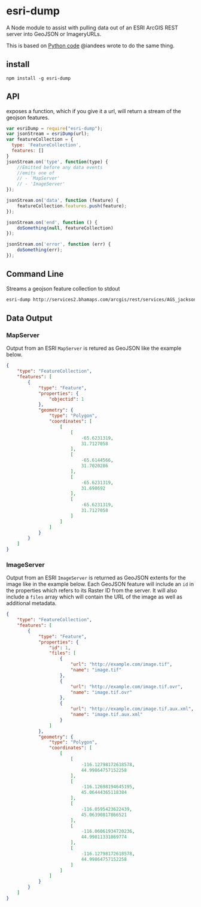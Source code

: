 esri-dump
=========

A Node module to assist with pulling data out of an ESRI ArcGIS REST server into GeoJSON or ImageryURLs.

This is based on [Python code](http://github.com/iandees/esri-dump) @iandees wrote to do the same thing.

## install

    npm install -g esri-dump

## API

exposes a function, which if you give it a url, will return a stream of the geojson features.

```js
var esriDump = require("esri-dump");
var jsonStream = esriDump(url);
var featureCollection = {
  type: 'FeatureCollection',
  features: []
}
jsonStream.on('type', function(type) {
    //Emitted before any data events
    //emits one of
    // - `MapServer'
    // - 'ImageServer'
});

jsonStream.on('data', function (feature) {
    featureCollection.features.push(feature);
});

jsonStream.on('end', function () {
    doSomething(null, featureCollection)
});

jsonStream.on('error', function (err) {
    doSomething(err);
});
```

## Command Line

Streams a geojson feature collection to stdout

```sh
esri-dump http://services2.bhamaps.com/arcgis/rest/services/AGS_jackson_co_il_taxmap/MapServer/0 > output.geojson
```

## Data Output

### MapServer

Output from an ESRI `MapServer` is retured as GeoJSON like the example below.

```json
{
    "type": "FeatureCollection",
    "features": [
        {
            "type": "Feature",
            "properties": {
                "objectid": 1
            },
            "geometry": {
                "type": "Polygon",
                "coordinates": [
                    [
                        [
                            -65.6231319,
                            31.7127058
                        ],
                        [
                            -65.6144566,
                            31.7020286
                        ],
                        [
                            -65.6231319,
                            31.698692
                        ],
                        [
                            -65.6231319,
                            31.7127058
                        ]
                    ]
                ]
            }
        }
    ]
}
```

### ImageServer

Output from an ESRI `ImageServer` is returned as GeoJSON extents for the image like in the example below.
Each GeoJSON feature will include an `id` in the properties which refers to its Raster ID from the server.
It will also include a `files` array which will contain the URL of the image as well as additional metadata.

```json
{
    "type": "FeatureCollection",
    "features": [
        {
            "type": "Feature",
            "properties": {
                "id": 1,
                "files": [
                    {
                        "url": "http://example.com/image.tif",
                        "name": "image.tif"
                    },
                    {
                        "url": "http://example.com/image.tif.ovr",
                        "name": "image.tif.ovr"
                    },
                    {
                        "url": "http://example.com/image.tif.aux.xml",
                        "name": "image.tif.aux.xml"
                    }
                ]
            },
            "geometry": {
                "type": "Polygon",
                "coordinates": [
                    [
                        [
                            -116.12798172618578,
                            44.99864757152258
                        ],
                        [
                            -116.12698194645195,
                            45.06444365118384
                        ],
                        [
                            -116.0595423622439,
                            45.06390817866521
                        ],
                        [
                            -116.06061934720236,
                            44.99811331869774
                        ],
                        [
                            -116.12798172618578,
                            44.99864757152258
                        ]
                    ]
                ]
            }
        }
    ]
}
```
